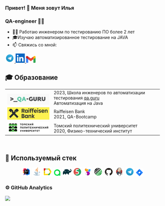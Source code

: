 ### Привет! 👋 Меня зовут Илья
### QA-engineer 👨‍💻

- 👨‍💻 Работаю инженером по тестированию ПО более 2 лет
- 🎓Изучаю автоматизированное тестирование на JAVA
- 📫 Свяжись со мной:

<a href="https://t.me/is_tyunin">
    <img width="6%" src="media/logo/Telegram.svg" alt="Telegram Badge"/>
</a>
<a href="www.linkedin.com/in/ilyatyunin">
    <img width="6%" src="media/logo/Linkedin.png" alt="Linked In"/>
</a>
<a href="mailto:tomslavg96@gmail.com">
    <img width="6%" src="media/logo/Gmail_icon.svg" alt="GMail"/>
</a>

## 🎓 Образование
<table width="100%" border='0'>
   <tr> 
    <td width="30%" valign="bottom"><img src="/media/logo/QaGuru.png"></td><td valign="middle">2023, Школа инженеров по автоматизации тестирования <a target="_blank" href="https://qa.guru">qa.guru</a></br>Автоматизация на Java</td></tr>
    <tr><td width="30%" valign="bottom"><img src="/media/logo/RaiffeisenBank.png"></td><td valign="middle">Raiffeisen Bank</br>2021, QA-Bootcamp</td>
    <tr><td width="30%" valign="bottom"><img src="/media/logo/TPU.png"></td><td valign="middle">Томский политехнический университет</br>2020, Физико-технический институт</td></tr>
   </tr>
  </table>
  </br>

## &#129470; Используемый стек

<p align="center">
<img width="6%" title="IntelliJ IDEA" src="media/logo/Idea.svg">
<img width="6%" title="Java" src="media/logo/Java.svg">
<img width="6%" title="Allure Report" src="media/logo/Allure.svg">
<img width="5%" title="Allure TestOps" src="media/logo/Allure_TO.svg">
<img width="6%" title="Gradle" src="media/logo/Gradle.svg">
<img width="6%" title="JUnit5" src="media/logo/Junit5.svg">
<img width="6%" title="Selenide" src="media/logo/Selenide.svg">
<img width="6%" title="RestAssured" src="media/logo/RestAssured.svg">
<img width="6%" title="GitHub" src="media/logo/GitHub.svg">
<img width="6%" title="Jenkins" src="media/logo/Jenkins.svg">
<img width="6%" title="Telegram" src="media/logo/Telegram.svg">
<img width="5%" title="Jira" src="media/logo/Jira.svg">
</p>

### ⚙&nbsp;GitHub Analytics
![](http://github-profile-summary-cards.vercel.app/api/cards/stats?username=ilyatyunin&theme=algolia)